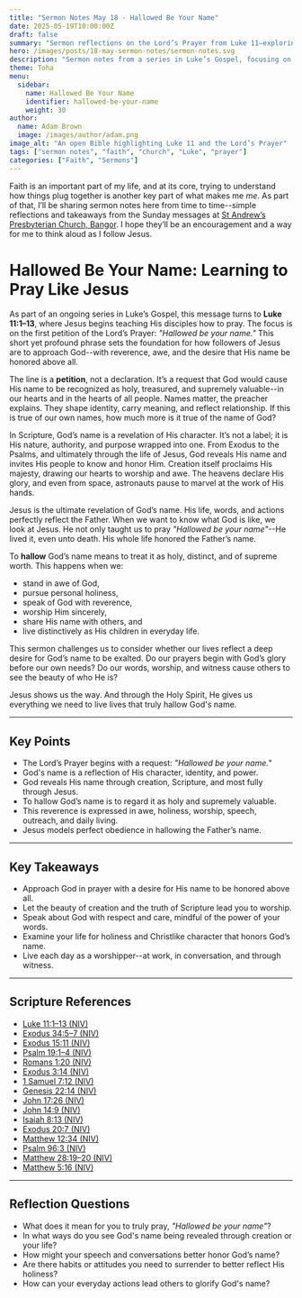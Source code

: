 ```yaml
---
title: "Sermon Notes May 18 - Hallowed Be Your Name"
date: 2025-05-19T10:00:00Z
draft: false
summary: "Sermon reflections on the Lord’s Prayer from Luke 11—exploring what it means to truly 'hallow' God’s name in our lives."
hero: /images/posts/18-may-sermon-notes/sermon-notes.svg
description: "Sermon notes from a series in Luke’s Gospel, focusing on what it means to 'hallow' God’s Name and live it out daily."
theme: Toha
menu:
  sidebar:
    name: Hallowed Be Your Name
    identifier: hallowed-be-your-name
    weight: 30
author:
  name: Adam Brown
  image: /images/author/adam.png
image_alt: "An open Bible highlighting Luke 11 and the Lord’s Prayer"
tags: ["sermon notes", "faith", "church", "Luke", "prayer"]
categories: ["Faith", "Sermons"]
---
```


Faith is an important part of my life, and at its core, trying to understand how things plug together is another key part of what makes me *me*. As part of that, I’ll be sharing sermon notes here from time to time--simple reflections and takeaways from the Sunday messages at [St Andrew’s Presbyterian Church, Bangor](https://standrewsbangor.org.uk). I hope they’ll be an encouragement and a way for me to think aloud as I follow Jesus.


# Hallowed Be Your Name: Learning to Pray Like Jesus

As part of an ongoing series in Luke’s Gospel, this message turns to **Luke 11:1–13**, where Jesus begins teaching His disciples how to pray. The focus is on the first petition of the Lord’s Prayer: *"Hallowed be your name."* This short yet profound phrase sets the foundation for how followers of Jesus are to approach God--with reverence, awe, and the desire that His name be honored above all.


The line is a **petition**, not a declaration. It’s a request that God would cause His name to be recognized as holy, treasured, and supremely valuable--in our hearts and in the hearts of all people. Names matter, the preacher explains. They shape identity, carry meaning, and reflect relationship. If this is true of our own names, how much more is it true of the name of God?

In Scripture, God’s name is a revelation of His character. It’s not a label; it is His nature, authority, and purpose wrapped into one. From Exodus to the Psalms, and ultimately through the life of Jesus, God reveals His name and invites His people to know and honor Him. Creation itself proclaims His majesty, drawing our hearts to worship and awe. The heavens declare His glory, and even from space, astronauts pause to marvel at the work of His hands.

Jesus is the ultimate revelation of God’s name. His life, words, and actions perfectly reflect the Father. When we want to know what God is like, we look at Jesus. He not only taught us to pray *"Hallowed be your name"*--He lived it, even unto death. His whole life honored the Father’s name.

To **hallow** God’s name means to treat it as holy, distinct, and of supreme worth. This happens when we:  
- stand in awe of God,  
- pursue personal holiness,  
- speak of God with reverence,  
- worship Him sincerely,  
- share His name with others, and  
- live distinctively as His children in everyday life.

This sermon challenges us to consider whether our lives reflect a deep desire for God’s name to be exalted. Do our prayers begin with God’s glory before our own needs? Do our words, worship, and witness cause others to see the beauty of who He is?

Jesus shows us the way. And through the Holy Spirit, He gives us everything we need to live lives that truly hallow God's name.

---

## Key Points
- The Lord’s Prayer begins with a request: *"Hallowed be your name."*
- God's name is a reflection of His character, identity, and power.
- God reveals His name through creation, Scripture, and most fully through Jesus.
- To hallow God’s name is to regard it as holy and supremely valuable.
- This reverence is expressed in awe, holiness, worship, speech, outreach, and daily living.
- Jesus models perfect obedience in hallowing the Father’s name.

---

## Key Takeaways
- Approach God in prayer with a desire for His name to be honored above all.
- Let the beauty of creation and the truth of Scripture lead you to worship.
- Speak about God with respect and care, mindful of the power of your words.
- Examine your life for holiness and Christlike character that honors God’s name.
- Live each day as a worshipper--at work, in conversation, and through witness.

---

## Scripture References
- [Luke 11:1–13 (NIV)](https://www.biblegateway.com/passage/?search=Luke+11%3A1-13&version=NIV)  
- [Exodus 34:5–7 (NIV)](https://www.biblegateway.com/passage/?search=Exodus+34%3A5-7&version=NIV)  
- [Exodus 15:11 (NIV)](https://www.biblegateway.com/passage/?search=Exodus+15%3A11&version=NIV)  
- [Psalm 19:1–4 (NIV)](https://www.biblegateway.com/passage/?search=Psalm+19%3A1-4&version=NIV)  
- [Romans 1:20 (NIV)](https://www.biblegateway.com/passage/?search=Romans+1%3A20&version=NIV)  
- [Exodus 3:14 (NIV)](https://www.biblegateway.com/passage/?search=Exodus+3%3A14&version=NIV)  
- [1 Samuel 7:12 (NIV)](https://www.biblegateway.com/passage/?search=1+Samuel+7%3A12&version=NIV)  
- [Genesis 22:14 (NIV)](https://www.biblegateway.com/passage/?search=Genesis+22%3A14&version=NIV)  
- [John 17:26 (NIV)](https://www.biblegateway.com/passage/?search=John+17%3A26&version=NIV)  
- [John 14:9 (NIV)](https://www.biblegateway.com/passage/?search=John+14%3A9&version=NIV)  
- [Isaiah 8:13 (NIV)](https://www.biblegateway.com/passage/?search=Isaiah+8%3A13&version=NIV)  
- [Exodus 20:7 (NIV)](https://www.biblegateway.com/passage/?search=Exodus+20%3A7&version=NIV)  
- [Matthew 12:34 (NIV)](https://www.biblegateway.com/passage/?search=Matthew+12%3A34&version=NIV)  
- [Psalm 96:3 (NIV)](https://www.biblegateway.com/passage/?search=Psalm+96%3A3&version=NIV)  
- [Matthew 28:19–20 (NIV)](https://www.biblegateway.com/passage/?search=Matthew+28%3A19-20&version=NIV)  
- [Matthew 5:16 (NIV)](https://www.biblegateway.com/passage/?search=Matthew+5%3A16&version=NIV)

---

## Reflection Questions
- What does it mean for you to truly pray, *"Hallowed be your name"*?
- In what ways do you see God's name being revealed through creation or your life?
- How might your speech and conversations better honor God’s name?
- Are there habits or attitudes you need to surrender to better reflect His holiness?
- How can your everyday actions lead others to glorify God's name?
